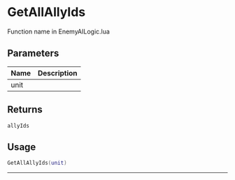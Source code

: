 # GetAllAllyIds

Function name in EnemyAILogic.lua

## Parameters

| Name | Description |
| ---- | ----------- |
| unit |             |

## Returns

`allyIds`

## Usage

```lua
GetAllAllyIds(unit)
```

---
